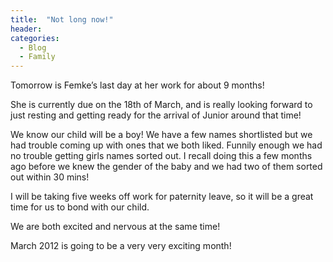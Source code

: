 ```yaml
---
title:  "Not long now!"
header:
categories: 
  - Blog
  - Family
---
```

Tomorrow is Femke’s last day at her work for about 9 months!

She is currently due on the 18th of March, and is really looking forward to just resting and getting ready for the arrival of Junior around that time!

We know our child will be a boy! We have a few names shortlisted but we had trouble coming up with ones that we both liked. Funnily enough we had no trouble getting girls names sorted out. I recall doing this a few months ago before we knew the gender of the baby and we had two of them sorted out within 30 mins!

I will be taking five weeks off work for paternity leave, so it will be a great time for us to bond with our child.

We are both excited and nervous at the same time!

March 2012 is going to be a very very exciting month!